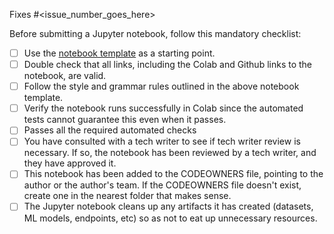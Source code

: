 Fixes #<issue_number_goes_here>

Before submitting a Jupyter notebook, follow this mandatory checklist:

- [ ] Use the [notebook template](https://github.com/GoogleCloudPlatform/ai-platform-samples/blob/master/ai-platform-unified/notebooks/notebook_template.ipynb) as a starting point.
- [ ] Double check that all links, including the Colab and Github links to the notebook, are valid.
- [ ] Follow the style and grammar rules outlined in the above notebook template.
- [ ] Verify the notebook runs successfully in Colab since the automated tests cannot guarantee this even when it passes.
- [ ] Passes all the required automated checks
- [ ] You have consulted with a tech writer to see if tech writer review is necessary. If so, the notebook has been reviewed by a tech writer, and they have approved it.
- [ ] This notebook has been added to the CODEOWNERS file, pointing to the author or the author's team. If the CODEOWNERS file doesn't exist, create one in the nearest folder that makes sense.
- [ ] The Jupyter notebook cleans up any artifacts it has created (datasets, ML models, endpoints, etc) so as not to eat up unnecessary resources.
